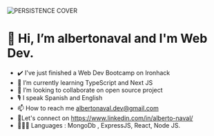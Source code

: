 ![PERSISTENCE COVER](https://user-images.githubusercontent.com/98121715/208792584-fb0f9074-82cf-4c4b-a91f-fe226bebe6f6.jpg)


   # 👋 Hi, I’m albertonaval and I'm Web Dev.




- ✔️ I've just finished a Web Dev Bootcamp on Ironhack  
- 🌱 I’m currently learning TypeScript and Next JS
- 💞️ I’m looking to collaborate on open source project
- 🎙️ I speak Spanish and English
- 📫 How to reach me albertonaval.dev@gmail.com
- 📍Let's connect on https://www.linkedin.com/in/alberto-naval/
- 👨🏻‍💻 Languages : MongoDb , ExpressJS, React, Node JS. 



